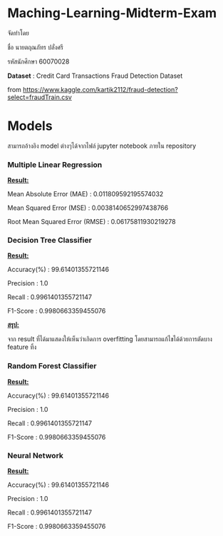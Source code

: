 # Maching-Learning-Midterm-Exam

จัดทำโดย

ชื่อ นายตฤณภัทร ปลั่งศรี 

รหัสนักศึกษา 60070028

<b>Dataset</b> : Credit Card Transactions Fraud Detection Dataset

from https://www.kaggle.com/kartik2112/fraud-detection?select=fraudTrain.csv

# Models

สามารถอ้างอิง model ต่างๆได้จากไฟล์ jupyter notebook ภายใน repository

### Multiple Linear Regression
<u><b>Result:</b></u>

Mean Absolute Error (MAE) : 0.011809592195574032

Mean Squared Error (MSE) : 0.0038140652997438766

Root Mean Squared Error (RMSE) : 0.06175811930219278

### Decision Tree Classifier
<u><b>Result:</b></u>

Accuracy(%) : 99.61401355721146

Precision : 1.0

Recall : 0.9961401355721147

F1-Score : 0.9980663359455076

<u><b>สรุป:</b></u>

จาก result ที่ได้มาแสดงให้เห็นว่าเกิดการ overfitting โดยสามารถแก้ไขได้ด้วยการตัดบาง feature ทิ้ง

### Random Forest Classifier
<u><b>Result:</b></u>

Accuracy(%) : 99.61401355721146

Precision : 1.0

Recall : 0.9961401355721147

F1-Score : 0.9980663359455076
### Neural Network
<u><b>Result:</b></u>

Accuracy(%) : 99.61401355721146

Precision : 1.0

Recall : 0.9961401355721147

F1-Score : 0.9980663359455076
